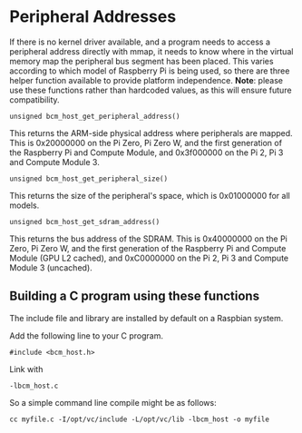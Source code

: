 # Peripheral Addresses

If there is no kernel driver available, and a program needs to access a peripheral address directly with mmap, it needs to know where in the virtual memory map the peripheral bus segment has been placed. This varies according to which model of Raspberry Pi is being used, so there are three helper function available to provide platform independence. **Note**: please use these functions rather than hardcoded values, as this will ensure future compatibility.

`unsigned bcm_host_get_peripheral_address()`

This returns the ARM-side physical address where peripherals are mapped. This is 0x20000000 on the Pi Zero, Pi Zero W, and the first generation of the Raspberry Pi and Compute Module, and 0x3f000000 on the Pi 2, Pi 3 and Compute Module 3.

`unsigned bcm_host_get_peripheral_size()`

This returns the size of the peripheral's space, which is 0x01000000 for all models.

`unsigned bcm_host_get_sdram_address()`

This returns the bus address of the SDRAM. This is 0x40000000 on the Pi Zero, Pi Zero W, and the first generation of the Raspberry Pi and Compute Module (GPU L2 cached), and 0xC0000000 on the Pi 2, Pi 3 and Compute Module 3 (uncached).

## Building a C program using these functions

The include file and library are installed by default on a Raspbian system.

Add the following line to your C program. 
```
#include <bcm_host.h>
```
Link with 
```
-lbcm_host.c
```
So a simple command line compile might be as follows:
```
cc myfile.c -I/opt/vc/include -L/opt/vc/lib -lbcm_host -o myfile
```

